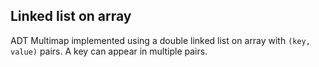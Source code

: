 ## Linked list on array

ADT Multimap implemented using a double linked list on array with `(key, value)` pairs. A key can appear in multiple pairs.

